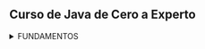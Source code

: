 ## Curso de Java de Cero a Experto
<details>
  <summary>FUNDAMENTOS</summary>

  <details>
      <summary>Sección 02: Introducción a Java</summary>

  * [V02_PDF - Introducción](seccion02/01-01-00-IntroduccionJava-UJ.pdf)
  * [V03_PDF - ¿Qué es el JDK de Java](seccion02/01-02-00-JDKJava-UJ.pdf)
  * [V04_PDF - Intalación deL JDK de Java](seccion02/01-03-00-InstalacionJDK-UJ.pdf)
  * [V05_PDF - ¿Qué es un IDE](seccion02/01-04-00-IDE-Java-UJ.pdf)
  * [V06_PDF - Instalación de IntelliJ IDEAS](seccion02/01-05-00-InstalacionIntelliJ-UJ.pdf)
  * [V07_PDF - Hola Mundo con Java](seccion02/01-06-00-HolaMundoJava-UJ.pdf)
  * [V08 - __****EJEMPLO****__: Hola Mundo](seccion02/V08-Ejemplo_de_Hola_Mundo_con_Java/)
  > 📋 **EJERCICIO**
  > - Se solicita crear una nueva clase llamada "Presentate.java" en la cual 
  >  deberás hacer lo siguiente:
  > - Agregar el método main (Atajo: psvm + tab).
  > - Mostrar en la consola la siguiente información. Se debe usar un método 
  >  "println" para cada elemento a mostrar.
  > - Nombre Completo
  > - Edad
  > - País
  >   - [Mi solución](seccion02/V09-Reto-Practico)
  >   - V10 - Solución Presentate con Java
  >   - [PDF](seccion02/V10-Solucion_presentate_con_Java/01-09-00-Solucion-Presentate-UJ.pdf)
  >   - [Solución, Presentate.java](seccion02/V10-Solucion_presentate_con_Java/01-09-00-Solucion-Presentate-UJ.java)

  * [V11_PDF - Instalación de Apache NetBeans](seccion02/01-10-00-InstalacionApacheNetbeans-UJ.pdf)
  </details>

  <details>
    <summary>Sección 03: Variables en Java</summary>

  * [V13_PDF - Variables en Java](seccion03/02-01-00-VariablesJava-UJ.pdf)
  * V14_PDF - Variables en Java
      * [PDF - Variables](seccion03/02-02-00-EjemploVariables-UJ.pdf) 
      * [Variables.java](seccion03/Variables/src/Variables.java) 
  * [V15_PDF - Manejo de Memoria en Java](seccion03/02-03-00-ManejoMemoria-UJ.pdf)
  * [V16_PDF - Guia Manejo de Memoria](seccion03/02-04-00-DetalleLibro-UJ.pdf)
  > 📋 **EJERCICIO**
  > - V17 - Reto practico, Detalle de una persona
  >   Se solicita crear una clase llamada DetallePersona.java que realice lo siguiente:
  > - Debe declarar las siguientes variables y deberás asignar los valores que correspondan, 
  >   además de seleccionar el tipo de dato adecuado para cada variable:
  >  - Nombre Completo
  >  - Edad
  >  - Altura (En metros)
  >  - País de Origen
  >  - Indicar si es casado o soltero con sólo caracter, **EJEMPLO**: 'C'-Casado, 'S'-Soltero.
  >   * [Mi solución](seccion03/Variables/src/RetoDetallePersona.java)
  >   * [Solución, DetallePersona.java](seccion03/Variables/src/DetallePersona.java) 
  >   * [PDF - Solución](seccion03/02-06-00-Solucion-DetallePersona-UJ.pdf)

  * [V19_PDF - Tipos de Datos en Java - parte 1](seccion03/02-07-00-TiposDatosJava-parte1-UJ.pdf)
    * [TiposDatosParte1.java](seccion03/Variables/src/TiposDatosParte1.java)    
    * [V20 - TiposDatosParte2.java](seccion03/Variables/src/TiposDatosParte2.java)    
  * [V21_PDF - Reglas de Nombres de Variables en Java](seccion03/02-09-00-ReglasNombresVariables-UJ.pdf)   
  * [V22 - **EJEMPLO** de Reglas de Nombres de Variables ReglaNombresVariables.java](seccion03/Variables/src/ReglasNombresVariables.java)
  > 📋 **EJERCICIO**
  > - Reto, Detalle de una Tienda en Línea
  >   En el siguiente reto debe crear varias variables para almacenar el detall de un 
  >   producto de una tienda en línea.
  >   El detall a almacener del producto es el siguiente:
  > - Nombre del Producto
  > - Precio
  > - Cantidad disponible
  > - Indicar si está disponible para la venta
  > - Deben asignar valores de prueba a cada variable, escoger el nombre de cada variable 
  >   aplicando las
  >   buenas prácticas de Java y mandar a imprimir el valor de cada variable.
  > - Finalmente deben modificar el valor de cada variable con nuevos datos y mandar a 
  >   imprimir nuevamente el valor de cada variable y así comprobar que se modificaron 
  >   correctamente.
  >   * [Mi solución](seccion03/Variables/src/RetoTiendaEnLinea.java)
  >   * [V24 - Solución TiendaLinea.java](seccion03/Variables/src/TiendaLinea.java)
        
  * [V25_PDF - Tipo var en Java](seccion03/02-13-00-TipoVarJava-UJ.pdf)
    * [V26 - TipoVar.java](seccion03/Variables/src/TipoVar.java) 
  * [V27_PDF - Concatenación de cadenas](seccion03/02-15-00-ConcatenacionCadenasJava-UJ.pdf) 
    * [ConcatenacionCadenas.java](seccion03/Variables/src/ConcatenacionCadenas.java)
  * [V28_PDF - Constantes en Java](seccion03/02-16-00-ConstantesJava-UJ.pdf)
    * [Constantes.java](seccion03/Variables/src/Constantes.java)
  > 📋 **EJERCICIO**
  > - Reto, reserva de Hoteles
  >   Se les deja realizar el siguiente reto:
  > - Capturar el detall de la reservación de hoteles.
  > - Nombre de cliente
  > - Días de estancia
  > - Tarifa Diaria
  > - Indicar si la habitación cuenta con vista al mar.
  > - Deben asginar valores iniciales y mandar a imprimir el valor de
  >   cada variable.
  > - Por último, se les pide modificar algunos valores de la reservación y mandar
  >   a imprir nuevamente cada variable para observar los cambios
  >   * [Mi solución](seccion03/Variables/src/RetoReservaHoteles.java) 
  >   * [V30 - Solución, ReservaHoteles.java](seccion03/Variables/src/ReservaHoteles.java)
          
  </details>

  <details>
    <summary>Sección 04: Manejo de Cadenas en Java</summary>

  * [V31_PDF - Manejo de Cadenas](seccion04/03-01-00-ManejoCadenas-UJ.pdf)  
  * [V32 - **EJEMPLO** de Cadenas](seccion04/Cadenas/src/Cadenas.java)
  * [V33_JPG - Manejo de índices de Cadenas](seccion04/jpg/V33_Manejo_de_indices_de_cadenas.jpg)
    * [indiceCadena.java](seccion04/Cadenas/src/IndicesCadena.java)
  * [V34_JPG - Inmutabilidad de Cadenas](seccion04/jpg/V34_inmutabilidad_cadenas.jpg)
    * [JPG - Al sobreescribir se crea un nueva referencia en memoria](seccion04/jpg/V34_2_inmutabilidad_cadenas.jpg)
    * [JPG - Los objetos siempre estan referenciados](seccion04/jpg/V34_3_inmutabilidad_cadenas.jpg)
    * [InmutabilidadCadenas.java](seccion04/Cadenas/src/InmutabilidadCadenas.java)
  * [V35_JPG - Comparación de Cadenas](seccion04/jpg/V35_1_Comparacion_de_cadeanas.jpg) 
  > 📋 **EJERCICIO**
  > * Hacer comparación entre objetos para saber si es la misma REFERENCIA o CONTENIDO del objeto
  > * [ComparacionCadenas.java](seccion04/Cadenas/src/ComparacionCadenas.java)
  * [V36 - Métodos de cadenas](seccion04/Cadenas/src/MetodosDeCadenas.java)
  * [V37_PDF - Subcadenas](seccion04/03-07-00-Subcadenas-UJ.pdf)
    * [ManejoSubcadenas.java](seccion04/Cadenas/src/ManejoSubcadenas.java)
  * [V38 - Busqueda de Subcadenas](seccion04/Cadenas/src/BusquedaSubcadenas.java)
  * [V39 - Reemplazar subcadenas](seccion04/Cadenas/src/ReemplazarSubcadenas.java)
  * [V40_PDF - Más de concatenación de cadenas](seccion04/03-10-00-MasConcatenacionCadenas-UJ.pdf)
    * [MasConcatenacionCadenas.java](seccion04/Cadenas/src/MasConcatenacionCadenas.java)
      * Método "Concat"
      * Método "StringBuilder"
      * Método "StringBuffer"
      * Método "Join"
  * [V41 - Caracteres Especiales](seccion04/Cadenas/src/CaracteresEspeciales.java)
   
  > 📋 **EJERCICIO**
  > V42 - Reto Generador de Email
  >  * [JPG - Normalizar los datos](seccion04/jpg/V42_1_Generador_de_Email.jpg)
  >  * [JPG - Resultado](seccion04/jpg/V42_2_Resultado.jpg)
  >  * [JPG - Resultado en consola](seccion04/jpg/V42_3_Resultado_por_consola.jpg)
  >    * [Mi Solución](seccion04/Cadenas/src/RetoGeneradorEmail.java)
  >    * [V43 - Solución, GeneradorEmail.java](seccion04/Cadenas/src/GeneradorEmails.java)
  </details>

  <details>
    <summary>Sección 05: Entrada de Datos por Consola</summary>

  * [V44_PDF - Clase Scanner y Entrada de datos](seccion05/04-01-00-ClaseScannerEntradaDatos-UJ.pdf)
    * [JPG - Leer datos por consola](seccion05/jpg/V44_Leer_datos_por_consola.jpg)
    * [ManejoConsola.java](seccion05/ManejoConsola/src/ManejoConsola.java)
  * [V45 - Leer tipo de Datos](seccion05/ManejoConsola/src/LeerTiposDatos.java)
    ```java
      /* nextLine(), nextDouble(), etc. Al finalizar tenesmo que consumir el 
        caracter de salto de linea
      */
      var edad = consola.nextInt();
      var altura = consola.nextDouble();
      consola.nextLine(); // Para consumir el caracter de salto de linea
      var nombre = consola.nextLine(); // 
    ```
  * [V46_PDF - Conversión de tipos de Datos por Consola](seccion05/04-03-00-ConversionTiposDatosConsola-UJ.pdf)
    * [ConversionTipos.java](seccion05/ManejoConsola/src/ConversionTiposDeDatos.java)
  * [V47 - **EJEMPLO** Sistema de Empleados](seccion05/jpg/V47_Sistema_de_Empleados.jpg)
    * [SistemaEmpleados.java](seccion05/ManejoConsola/src/SistemaEmpleados.java)
    ```java
      // Formato de 3 decimales
      System.out.printf("\tSalarios: $ %.3f%n", salarioEmpleado);
    ``` 
  > 📋 **EJERCICIO**
  > * [V48_JPG - Reto, proyecto Recetas de Cocina](seccion05/jpg/V48_Reto_reseta_de_cocina.jpg)
  >   * [JPG - resultado](seccion05/jpg/V48_Reto_Salida_reseta_de_cocina.jpg)
  >   * [Mi resolución](seccion05/ManejoConsola/src/RetoRecetasCocina.java)
  >   * [V49 - Solución - RecetasCocina.java](seccion05/ManejoConsola/src/RecetasCocina.java)
  * [V50_PDF - Números Aleatorios - Clase Random](seccion05/04-07-00-NumerosAleatorios-UJ.pdf)
      * [JPG - Números Aleatorios](seccion05/jpg/V50_Numeros_Aleatorios.jpg)
      * [NumerosAleatorios.java](seccion05/ManejoConsola/src/NumerosAleatorios.java)
      ```java
      import java.util.Random;
      // main....
      var random = new Random();
      ``` 
  * [V51_PDF - Formato de cadenas](seccion05/04-08-00-FormatoCadenas-UJ.pdf)
    * [FormateoCadenas.java](seccion05/ManejoConsola/src/FormateoCadenas.java)
    * [V52_2 - FormateoCadenasParte2.java](seccion05/ManejoConsola/src/FormateoCadenasParte2.java)
  > 📋 **EJERCICIO**
  > * [V53_JPG - Reto, Generar un ID Único](seccion05/jpg/V53_Reto_Generar_ID_Unico.jpg)
  > * [JPG - Salida por consola](seccion05/jpg/V53_SalidaConsola_Reto_Generar_ID_Unico.jpg)
  >   * [Mi resulución](seccion05/ManejoConsola/src/RetoGenerarIdUnico.java)
  >   * [V54 - Solución, GenerarIdUnico.java](seccion05/ManejoConsola/src/GenerarIdUnico.java)
  </details>

  <details>
    <summary>Sección 06: Operadores en Java</summary>

  * [V55_PDF - Operadores](seccion06/05-01-00-Operadores-UJ.pdf)
  * [V56 - Operadores Aritméticos](seccion06/Operadores/src/OperadoresAritmeticos.java)
  * [V57 - Operadores Unarios](seccion06/Operadores/src/OperadoresUnarios.java)
  * [V58 - Operadores de Asignación Simple y Compuestos](seccion06/Operadores/src/OperadoresAsignacion.java)
  * [V59 - Operadores de Comparación o Relacionales](seccion06/Operadores/src/OperadoresComparacion.java)
  * [V60 - Operadores Lógico AND](seccion06/Operadores/src/OperadorAnd.java)
  * [V61 - Operador Lógico OR](seccion06/Operadores/src/OperadorOr.java)
  * [V62 - Operador Lógico NOT](seccion06/Operadores/src/OperadorNot.java)
  
  > 📋 **EJERCICIO**
  > * [V63_JPG - **EJEMPLO**, Valor dentro de un Rango](seccion06/jpg/V63_Ejemplo_Valor_fuera_de_rango.jpg)
  >   * [V63 - ValorDentroRango.java](seccion06/Operadores/src/ValorDentroRango.java)
  
  > 📋 **EJERCICIO**
  > * [V64_JPG - **EJEMPLO**, Tienda de descuento VIP](seccion06/jpg/V65_Ejemplo_tienda_descuento_vip.jpg)
  >   * [Mi resolución](seccion06/Operadores/src/RetoTiendaDescuentoVip.java)
  >   * [Solución, SistemaDescuentoVIP.java](seccion06/Operadores/src/SistemaDescuentosVIP.java)
  
  > 📋 **EJERCICIO**
  > * [V65_JPG - **EJEMPLO** Préstamo de libros](seccion06/jpg/V67_Ejemplo_Prestamo_libros.jpg)
  >   * [Mi resolución](seccion06/Operadores/src/RetoPrestamoLibros.java)
  >   * [Solución, SistemaPrestamoLibros.java](seccion06/Operadores/src/SistemaPrestamoLibros.java)
  
  > 📋 **EJERCICIO**
  > * [V66 - **EJEMPLO**, Valor Fuera de Rango con NOT](seccion06/Operadores/src/RangoVariable.java)
  
  > 📋 **EJERCICIO**
  > * [V67_JPG - **EJEMPLO**, Ticket de Venta](seccion06/jpg/V67_Generar_Ticket_de_Venta.jpg)
  >   * [Solución RetoTicketVenta.java](seccion06/Operadores/src/RetoTicketVenta.java)
  * [V68 - **EJEMPLO**, Ticket de venta con descuento](seccion06/Operadores/src/TicketVentaDescuento.java)
  
  > 📋 **EJERCICIO**
  > * [V69_JPG - Reto, Sistema de autenticación](seccion06/jpg/V69_Sistema_autenticacion.jpg)
  > * [JPG - Muestra de consola](seccion06/jpg/V69_consola_Sistema_autenticacion.jpg)
  >   * [Mi resolución](seccion06/Operadores/src/RetoSistemaAutenticacion.java)
  >   * [V70 - Solución, SistemaAutenticacion.java](seccion06/Operadores/src/SistemaAutenticacion.java)
  
  > 📋 **EJERCICIO**
  > * [V71_JPG - Reto, Cáculo del Área y perimetro de un Rectangulo](seccion06/jpg/V71_Reto_Calculo_del_area_de_un_rectangulo.jpg)
  >   * [Mi Solución](seccion06/Operadores/src/RetoCalularAreaRectangulo.java)
  >   * [V72 - Solución, CalculoAreaRectangulo.java ](seccion06/Operadores/src/CalculoAreaRectangulo.java)
  * [V73_PDF - Presedencia de operadores](seccion06/05-19-00-PrecedenciaOperadores-UJ.pdf)
    * [PresedenciaOperadores.java](seccion06/Operadores/src/PrecedenciaOperadores.java)
  </details>

  <details>
    <summary>Sección 07: Sentencias de decisión</summary>

  * [V74_PDF - Sentecias de Decisión](seccion07/06-01-00-SentenciasDecision-UJ.pdf)
  * [V75_JPG - Diagrama de flujo](seccion07/jpg/V75_Diagrama_de_Flujo.jpg)
    * [JPG - Diagrama de flujo Sentencia IF](seccion07/jpg/V75_Diagrama_de_Flujo_IF.jpg)
  * [V76 - Sentencia IF](seccion07/SentenciasDecision/src/SentenciaIf.java)
  * [V77 - Sentencia if-else](seccion07/SentenciasDecision/src/SentenciaIfElse.java)
  * [V78 - Sentencia if-else if-else](seccion07/SentenciasDecision/src/SentenciaIfElseIf.java)
  * [V79 - Modo Debug (ejecución paso a paso) en Intellij IDEA](seccion07/V79/)
    * [1ro - Crear punto de rotura](seccion07/V79/V79_1.jpg)
    * [2do - Click derecho y ejecutar modo Debug](seccion07/V79/V79_2.jpg)
    * [3ro - Ejecutar paso a paso](seccion07/V79/V79_3.jpg)
  
  > 📋 **EJERCICIO**
  > * [V80_JPG - **EJEMPLO**, Valor Positivo](seccion07/jpg/V80.jpg)
  >  * [ValorPositivo.java](seccion07/SentenciasDecision/src/ValorPositivo.java)
  
  > 📋 **EJERCICIO**
  > * [V81_JPG - Reto, Tienda en Línea con Descuento](seccion07/jpg/V81.jpg)
  > * [App_JPG](seccion07/jpg/V81_1.jpg)
  >   * [Mi solución](seccion07/SentenciasDecision/src/TiendaEnLineaConDescuento.java)
  >   * [V82 - Solución, TienedaEnLlinea.java](seccion07/SentenciasDecision/src/TiendaEnLinea.java)
  
  > 📋 **EJERCICIO**
  > * [V83_JPG - **EJEMPLO**, Sistema bancario](seccion07/jpg/V83_1.jpg)
  > * [SistemaBancario.java (menú con if con lógica inversa)](seccion07/SentenciasDecision/src/SistemaBancario.java)
  
  > 📋 **EJERCICIO**
  > * [V84_JPG - Ejmeplo, Casa de los espejo (operador NOT y lógica inversa)](seccion07/jpg/V84.jpg)
  > * [**EJEMPLO**, CasaDeLosEspejos.java](seccion07/SentenciasDecision/src/CasaDeLosEspejos.java)
  * [V85_PDF - Operador Ternario simple y anidado](seccion07/06-12-00-OperadorTernario-UJ.pdf)
    * [OperadorTernario.java](seccion07/SentenciasDecision/src/OperadorTernario.java)
  
  > 📋 **EJERCICIO**
  > * [V86_JPG - Aplicación Salud y Fitnes](seccion07/jpg/V86.jpg)
  >   * [Mi solución](seccion07/SentenciasDecision/src/RetoAplicacionSaludFitnes.java)
  >   * [Solución, SaludYFitness](seccion07/SentenciasDecision/src/SaludYFitness.java)
  
  > 📋 **EJERCICIO**
  > * [V87_JPG - Reto, Sistema Reserva Hotel](seccion07/jpg/V87.jpg)
  > * [JPG - App por consola](seccion07/jpg/V87_2.jpg)
  >   * [Mi solución](seccion07/SentenciasDecision/src/RetoSistemaResrvaHotel.java)
  >   * [V88 - Solución, SistemaReservaHotel.java](seccion07/SentenciasDecision/src/SistemaReservaHotel.java)
  
  > 📋 **EJERCICIO**
  > * [V89_JPG - Reto, El mayor de 2 números](seccion07/jpg/V89.jpg)
  >   * [Mi solución](seccion07/SentenciasDecision/src/RetoElMayorDeDosNumeros.java)
  >   * [V89 - Solución, MayorDeDosNumeros.java](seccion07/SentenciasDecision/src/MayorDeDosNumeros.java)
  
  > 📋 **EJERCICIO**
  > * [V91_JPG - Reto, Identificar la estación de año](seccion07/jpg/V91.jpg)
  >   * [Mi solución](seccion07/SentenciasDecision/src/RetoIdentificarEstacionAnio.java)
  >   * [V92 Solución, EstacionAnio.java](seccion07/SentenciasDecision/src/EstacionAnio.java)
  * [V93_PDF Sentencia Switch](seccion07/06-20-00-SentenciasSwitch-UJ.pdf)
    * [V94 - **EJEMPLO** DiaSemana.java](seccion07/SentenciasDecision/src/DiaSemana.java)
  * [V95 - Sentencia Switch mejorado - **EJEMPLO** mejorado DiaSemana.java](seccion07/SentenciasDecision/src/DiaSemanaMejorado.java)
  * [V96 - Ejercicio Estación del año con Swhtch mejorado](seccion07/SentenciasDecision/src/EstacionAnioSwitchMejorado.java)
  
  > 📋 **EJERCICIO**
  > * [V97_1_JPG - Reto, Sistema de calificaciones](seccion07/jpg/V97_1.jpg)
  > * [V97_2_JPG](seccion07/jpg/V97_2.jpg)
  >   * [Mi Solución](seccion07/SentenciasDecision/src/RetoSistemaCalificaciones.java)
  >   * [V98 - Solución SistemaCalificaciones.java](seccion07/SentenciasDecision/src/SistemaCalificaciones.java)
  
  > 📋 **EJERCICIO**
  > * [V99_JPG Reto, Sistema de Envíos](seccion07/jpg/V99_1.jpg)
  > * [App_JPG](seccion07/jpg/V99_2.jpg)
  >   * [Mi solución RetosSistemaEnvio.java (usando ELSE IF)](seccion07/SentenciasDecision/src/RetoSistemaEnvios.java)
  >   * [V100 - Solución, SistemaEnvios.java (Usando Switch Yield)](seccion07/SentenciasDecision/src/SistemaEnvios.java)
  
  > 📋 **EJERCICIO**
  > * [V101_JPG - Reto, Sistema de autenticación con Switch + Else If + Yield](seccion07/jpg/101.jpg)
  >   * [Mi solución](seccion07/SentenciasDecision/src/RetoSistemaAutenticacion.java)
  >   * [V102 - Solución SistemaAutenticacion.java](seccion07/SentenciasDecision/src/SistemaAutenticacion.java)
  </details>

  <details>
    <summary>Sección 08: Ciclos/Bucles</summary>

  * [V1303_PDF - Ciclos/Bucles](seccion08/07-01-00-Ciclos-Java-UJ.pdf)
  * [V104 - CicloWhile](seccion08/Ciclos/src/CicloWhile.java)
  
  > 📋 **EJERCICIO**
  > * [V105 - Ejecución paso a paso](https://www.udemy.com/course/universidad-java-especialista-en-java-desde-cero-a-master/learn/lecture/44838681#overview)
  * [V106 - **EJEMPLO** imprimir números pares](seccion08/Ciclos/src/NumerosPares.java)
  * [V107_JPG - Do-While](seccion08/jpg/107.jpg)
    * [CicloDoWhile.java](seccion08/Ciclos/src/CicloDoWhile.java)
  
  > 📋 **EJERCICIO**
  > * Imprimir los números del 10 a al 1
  > * [V108 - Ejercicio](seccion08/Ciclos/src/NumerosInversos.java)
  
  > 📋 **EJERCICIO**
  >  * Imprimir los números impares del 0 al 20
  > * [V109 - Números impares](seccion08/Ciclos/src/NumerosImpares.java)
    
  * [V110_JPG - Ciclo For](seccion08/jpg/110.jpg)
    * [V110_2_JPG - **EJEMPLO**](seccion08/jpg/111.jpg)
  * [V111 - CicloFor.java]()
  
  > 📋 **EJERCICIO**
  > * Ejercicio, imprimir los números pares del 1 al 20
  >   con un Ciclo For
  > * [V112 - NumerosParesConFor.java](seccion08/Ciclos/src/NumerosParesConFor.java)
  
  > 📋 **EJERCICIO** 
  > * [V113_JPG - Ejercicio Números acumulativos](seccion08/jpg/113.jpg)
  > * [SumaAcumulativa.java](seccion08/Ciclos/src/SumaAcumulativa.java)
  * [V114 - Menú SistemaAdministracionCuentas](seccion08/Ciclos/src/SistemaAdministracionCuentas.java)
  
  > 📋 **EJERCICIO**
  > * [V115_JPG - Reto, Menú de Cajero Automático](seccion08/jpg/115.jpg)
  > * [V115_1_JPG - Consultar Saldo](seccion08/jpg/115_1.jpg)
  > * [V115_2_JPG - Retirar dinero](seccion08/jpg/115_2.jpg)
  > * [V115_3_JPG - Dopoistar dinero](seccion08/jpg/115_3.jpg) 
  >   * [Mi solución](seccion08/Ciclos/src/RetoCajeroAutomatico.java)
  >   * [V116 - Solución Cajero Automático](seccion08/Ciclos/src/CajeroAutomatico.java)
  
  > 📋 **EJERCICIO**
  > * [V117_JPG - Reto, Calculadora](seccion08/jpg/117.jpg)
  > * Crar una calculadora que:
  > * 1 Sume
  > * 2 Reste
  > * 3 Multiplique
  > * 4 Divide 
  >   * [Mi solución](seccion08/Ciclos/src/RetoCalculadora.java)
  >   * [V118 - Calculadora.java](seccion08/Ciclos/src/Calculadora.java)
  
  > 📋 **EJERCICIO**
  > * [V119_JPG - Reto, Validación de password](seccion08/jpg/119.jpg)
  >   * [Mi solución](seccion08/Ciclos/src/RetoValidacionPassword.java)
  >   * [V120 - ValidacionPassword](seccion08/Ciclos/src/ValidacionPassword.java)
  
  > 📋 **EJERCICIO**
  > * [V121_1_JPG - Reto, Juego de adivinanza](seccion08/jpg/121_1.jpg)
  >  * [JPG - Reto, Juego de adivinanza](seccion08/jpg/121_2.jpg)
  >   * [Mi Solución](seccion08/Ciclos/src/RetoJuegoAdivinanza.java)
  >   * [V122 - Solución, JuegoAdivinanzas.java](seccion08/Ciclos/src/JuegoAdivinanzas.java)
  
  > 📋 **EJERCICIO**
  > * [V123 - **EJEMPLO**, dibujar un triangulo con ateriscos]()

  >  ```
  >       *
  >      ***
  >     *****
  >    *******
  >  ```
  >   * [Mi solución](seccion08/Ciclos/src/RetoDibujaTriangulo.java)
  * [V124 - Palabra Break y Continue](seccion08/07-22-00-BreakContinue-Java-UJ.pdf)
  </details>

  <details>
    <summary>Sección 09: Arreglos</summary>

  * [V125_PDF - Arreglos](seccion09/08-01-00-Arreglos-Java-UJ.pdf)
    ```java
      int[] nombreArreglo;
      nombreArreglo = new int[5];
    ``` 
  * [V126 - Arreglos.java](seccion09/Arreglos/src/Arreglos.java)
  * [V127 - Modifcar valores del arreglo](seccion09/Arreglos/src/ModificarArreglo.java)
  * [V128 - Leer los valores del arreglo](seccion09/Arreglos/src/LeerValoresArreglo.java)
  * [V129 - Sintaxis de arreglo simplificada](seccion09/Arreglos/src/SintaxisSimplificada.java)
  * [V130 - Iterar un Arreglo](seccion09/Arreglos/src/IterrarArreglo.java)
  * [V131 - Introducir Valores a un Arreglo](seccion09/Arreglos/src/IntroducirValoresArreglo.java)
  
  > 📋 **EJERCICIO**
  > * [V132 - Reto, Promedio de Calificaciones](seccion09/jpg/132.jpg)
  >   * [Mi solución](seccion09/Arreglos/src/RetoPromedioCalificaciones.java)
  >   * [V133 - PromedioCalificaciones.java](seccion09/Arreglos/src/PromedioCalificaciones.java)
  </details>

  <details>
    <summary>Sección 10: Matrices</summary>

  * [V134_JPG - Matrices](seccion10/jpg/134.jpg)
  * [V135 - Matrices](seccion10/Matrices/src/Matrices.java)
  * [V136 - Reocrrer una Matriz](seccion10/Matrices/src/RecorrerMatriz.java)
  * [V137 - Sintaxis simplificada](seccion10/Matrices/src/SintaxisSimplificada.java)
  * [V138 - Introducir Datos de forma Dinamica](seccion10/Matrices/src/IntroducirDatosDinamicamente.java)
  
  > 📋 **EJERCICIO**
  > * [V139 - Realizar la suma de una diagonal de una Matriz](seccion10/jpg/139.jpg)
  >   * [Mi solución](seccion10/Matrices/src/RetoSumaDiagonal.java)
  >   * [V140 - Solución](seccion10/Matrices/src/DiagonalMatriz.java)
  </details>

  <details>
    <summary>Sección 11: Funciones</summary>

  * [V141_JPG - Funciones](seccion11/jpg/141.jpg)
    <p>
      Una función es un bloque de código reutilizable, que realiza  una
      operación en particular.
      Puede tener parámetros de entrada y también puede devolver un valor de 
      Salida. (todo esto de manera opcional)
    </p>
  * [V142 - **EJEMPLO**, de Funciones](seccion11/Funciones/src/Funciones.java)
  * [V143 - **EJEMPLO**, Función sumar()](seccion11/Funciones/src/FuncionSumar.java)
  * [V144 - **EJEMPLO**, Función es Par](seccion11/Funciones/src/FuncionPar.java)
  * [V145_JPG - **EJEMPLO**, Función Recursiva](seccion11/jpg/145_1.jpg)
    1. [Una función que se llama a si misma](seccion11/jpg/145_2.jpg)
    2. [Debe avanzar hacia un caso base, de lo contrario caemos en ciclos infinitos.](seccion11/jpg/145_3.jpg)
 *  [V146 - **EJEMPLO**, imprimir del 1 al 5 con función recursiva](seccion11/Funciones/src/FuncionRecursiva.java)
  
  > 📋 **EJERCICIO**
  > * Calcular el factorial de un número entero positivo usando recursivida.
  > * [factorial(5) = 5 * 4 * 3 * 2 * 1 = 120](seccion11/Funciones/src/FuncionFactorial.java)

  > 📋 **EJERCICIO**
  > * Descripción: Sumar los números del 1 hasta n usando recursividad.
  > * [Ejemplo: suma(5) = 5 + 4 + 3 + 2 + 1 = 15](seccion11/Funciones/src/FuncionSumarNumeros.java)
  
  > 📋 **EJERCICIO**
  > * Descripción: Imprimir una cadena de texto al revés usando recursividad.
  > * [Ejemplo: invertir("hola") → "aloh"](seccion11/Funciones/src/FuncionRecursivaImprimirCadenaAlReves.java)
  </details>

  <details>
    <summary>Sección 12: Clases y Objetos</summary>

  * [V147_JPG_1 - Clases y Objetos](seccion12/jpg/1.jpg)
    * [JPG - Ejemplo Objetos](seccion12/jpg/2.jpg)
    * [JPG - Elementos de una clase](seccion12/jpg/3.jpg)
    * [JPG - Diagrama de una Clase](seccion12/jpg/4.jpg)
  * [V148 - Creación de la Clase Persona](seccion12/Clases/src/Persona.java)
  * [V149 - Creación Objetoss de tipo Persona](seccion12/Clases/src/ObjetoPersona.java)
  * [V150_JPG - Creación Clase Aritmética](seccion12/jpg/5.jpg)
    * [Aritmetica.java](seccion12/Clases/src/Aritmetica.java)
  * [V151 - Contructores](seccion12/Clases/src/AritmeticaConConstructor.java)
    <p>
      El constructor se tiene que llamar al igual que la Clase.
      Puede recibir los parametros para la creación del Objeto.
    </p>
    <p>
      El constructor vacio es necesario crearlo si es que tenemos
      mas constructores que reciben parametros.
    </p>
    <p>
      Caso contrario si es que no existen constructores que reciben
      parametros, Java crea un constructor vacio de forma automatica.      
    </p> 
  * [V152 - Sobrecarga de constructores](seccion12/Clases/src/SobreCargaConstructores.java)
  * [V153 - Operador This](seccion12/Clases/src/OperadorThis.java)
    <p>
      El Operador This apunta al objeto que se esta ejecutando en el ese momento 
    </p> 
  * [V154_JPG - Pquetes](seccion12/jpg/6.jpg)
    <p>
      Los nombres de los paquetes van en minusculas, se unen las palbras con un guion bajo
    </p> 
    <p>
      pquete_ejemplo. Snake_case 
    </p> 
    <p>
      lso modificadores de acceso deben ser PUBLIC para poder ser utilizados
      en otros paquetes.
    </p> 
  * [aritmetica_paquete](seccion12/Clases/src/aritmetica_paquete/)
  * [prueba_paquete](seccion12/Clases/src/prueba_paquete/)
  * [V155_JPG - Encapsulamiento](seccion12/jpg/7.jpg)
    * [V155_JPG Encpasular en la clase Aritmetica](seccion12/jpg/8.jpg)
    * Uso de método Get y Set
  * [V156 Ejemplo encapsulamiento](seccion12/Clases/src/aritmetica_encapsulamiento/)
    * [prueba_encapsulamiento](seccion12/Clases/src/prueba_encapsulamiento/)
    * 
  > 📋 **EJERCICIO**
  > * Aplicar las mejoras vistas hasta el momento a la clase Persona
  > * [JPG_1 Reto](seccion12/jpg/9.jpg)
  > * [JPG_2 Digrama de encapsulamiento](seccion12/jpg/10.jpg)
  >   * [Mi solución](seccion12/Clases/src/reto/reto_persona/)
  >   * [V158 Solución](seccion12/Clases/src/reto/solucion_persona/)

  * [V159_JPG - Herencia](seccion12/jpg/11.jpg)
    * [JPG_2 - Herencia](seccion12/jpg/12.jpg)
    * [JPG_3 - Herencia](seccion12/jpg/13.jpg)
  * [V160 - Herencia Parte 1](seccion12/Clases/src/herencia/parte_1/)
    * [Animal.java](seccion12/Clases/src/herencia/parte_1/animales/Animal.java)
  * [V161 - Herencia Parte 2](seccion12/Clases/src/herencia/parte_2/)
    * [Animal.java](seccion12/Clases/src/herencia/parte_2/Animal.java)
  * [V162 - Sobreescritura de un método](seccion12/Clases/src/sobreescritura/parte_1/Animal.java)
  * [V163 - Sobreescritura palabra Super](seccion12/Clases/src/sobreescritura/parte_2/Animal.java)
  * [V164_JPG - Polimorfismo](seccion12/jpg/14.jpg)
    <p>
      Debe exister el concepto de herencia y sobreescritura para que pueda ser aplicado 
    </p> 
  * [V165 - Ejemplo de Polimorfismo](seccion12/Clases/src/polimorfismo/V165_ejemplo/Animal.java)
  > 📋 **EJERCICIO**
  > * [Ejemplo polimorfismo con calculo de áreas](seccion12/Clases/src/polimorfismo/ejemplo_1/)
  >   * [Clases padres e hijas](seccion12/Clases/src/polimorfismo/ejemplo_1/Figura.java)
  >   * [Aplicando polimorfismo](seccion12/Clases/src/polimorfismo/ejemplo_1/PruebaFigura.java)

  > 📋 **EJERCICIO**
  > * [Ejemplo con vehículos que aceleran](seccion12/Clases/src/polimorfismo/vehiculos/)
  >   * [Clases padres e hijas](seccion12/Clases/src/polimorfismo/vehiculos/Vehiculo.java)
  >   * [Aplicando polimorfismo](seccion12/Clases/src/polimorfismo/vehiculos/PruebaVehiculo.java)

  * [V166_JPG - Clase Object](seccion12/jpg/15.jpg)
    <p>
      Es la clase Padre de todas las Clases
    </p> 
  * [V167 - Método ToString](seccion12/Clases/src/metodo_tostring/)
    * [Persona.java](seccion12/Clases/src/metodo_tostring/Persona.java)
    * [PruebaPersona.java](seccion12/Clases/src/metodo_tostring/PruebaPersona.java)
  * [V168_JPG - Contexto Estático en la Clase](seccion12/jpg/16.jpg)
    * [Ejemplo_JPG](seccion12/jpg/17.jpg)
  * [V169 - Ejemplo de un contexto estático en una Clase](seccion12/Clases/src/contexta_estatico/)
    * [Persona.java](seccion12/Clases/src/contexta_estatico/Persona.java)
    * [PruebaPersona.java](seccion12/Clases/src/contexta_estatico/PruebaPersona.java)

  > 📋 **EJERCICIO**
  > * [V170 - Ejemplo Id Único usando un atributo estático](seccion12/Clases/src/ejemplo_estatico/)
  >   * [Persona.java](seccion12/Clases/src/ejemplo_estatico/Persona.java)
  >   * [PruebaPersona.java](seccion12/Clases/src/ejemplo_estatico/PruebaPersona.java)

  * [V171 - Métodos estáticos](seccion12/Clases/src/metodo_estatico/)
    * [Persona.java](seccion12/Clases/src/metodo_estatico/Persona.java)
    * [PruebaPersona.java](seccion12/Clases/src/metodo_estatico/PruebaPersona.java)
  </details>

</details>